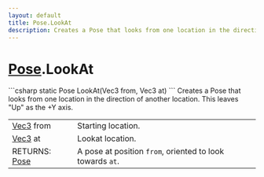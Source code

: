 ```yaml
---
layout: default
title: Pose.LookAt
description: Creates a Pose that looks from one location in the direction of another location. This leaves "Up" as the +Y axis.
---
```

# [Pose]({{site.url}}/Pages/StereoKit/Pose.html).LookAt

<div class='signature' markdown='1'>
```csharp
static Pose LookAt(Vec3 from, Vec3 at)
```
Creates a Pose that looks from one location in the
direction of another location. This leaves "Up" as the +Y axis.
</div>

|  |  |
|--|--|
|[Vec3]({{site.url}}/Pages/StereoKit/Vec3.html) from|Starting location.|
|[Vec3]({{site.url}}/Pages/StereoKit/Vec3.html) at|Lookat location.|
|RETURNS: [Pose]({{site.url}}/Pages/StereoKit/Pose.html)|A pose at position `from`, oriented to look towards `at`.|




